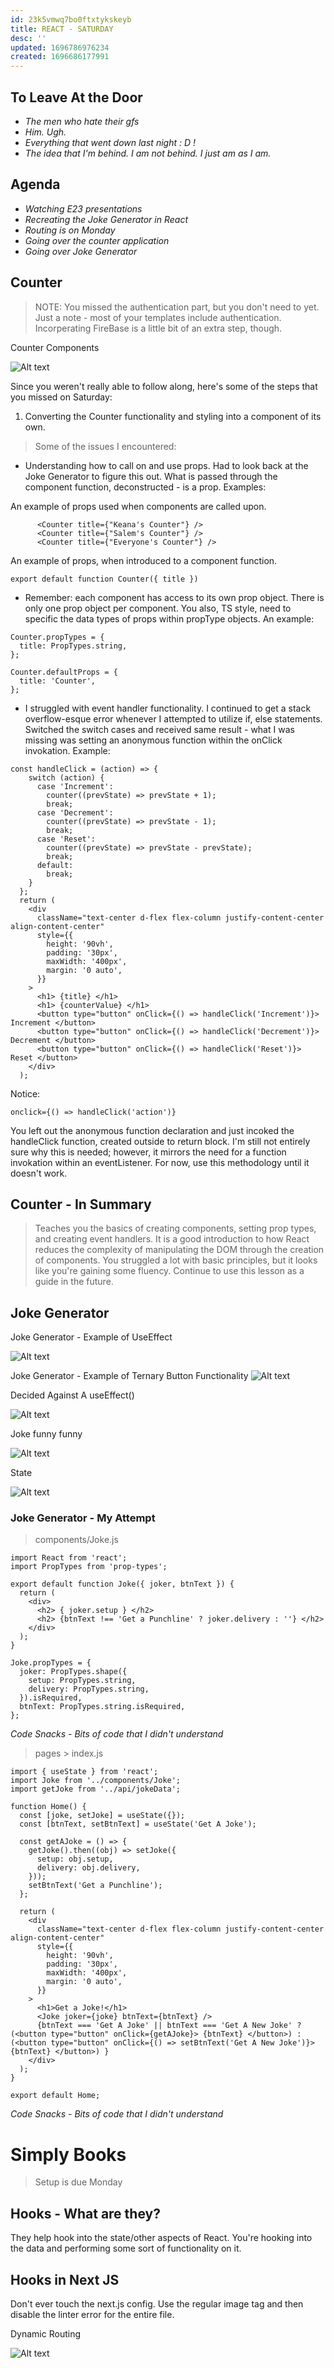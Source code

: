 ```yaml
---
id: 23k5vmwq7bo0ftxtykskeyb
title: REACT - SATURDAY
desc: ''
updated: 1696786976234
created: 1696686177991
---
```


## To Leave At the Door
- *The men who hate their gfs*
- *Him. Ugh.*
- *Everything that went down last night : D !*
- *The idea that I'm behind. I am not behind. I just am as I am.*

## Agenda
- *Watching E23 presentations*
- *Recreating the Joke Generator in React*
- *Routing is on Monday*
- *Going over the counter application*
- *Going over Joke Generator*

## Counter
> NOTE: You missed the authentication part, but you don't need to yet. Just a note - most of your templates include authentication. Incorperating FireBase is a little bit of an extra step, though.

Counter Components 

![Alt text](image-3.png)

Since you weren't really able to follow along, here's some of the steps that you missed on Saturday:

1. Converting the Counter functionality and styling into a component of its own.

> Some of the issues I encountered:

- Understanding how to call on and use props. Had to look back at the Joke Generator to figure this out. What is passed through the component function, deconstructed - is a prop. Examples: 

An example of props used when components are called upon.

```
      <Counter title={"Keana's Counter"} />
      <Counter title={"Salem's Counter"} />
      <Counter title={"Everyone's Counter"} />
```

An example of props, when introduced to a component function. 

```
export default function Counter({ title }) 
```
- Remember: each component has access to its own prop object. There is only one prop object per component. You also, TS style, need to specific the data types of props within propType objects. An example: 

```
Counter.propTypes = {
  title: PropTypes.string,
};

Counter.defaultProps = {
  title: 'Counter',
};
```
- I struggled with event handler functionality. I continued to get a stack overflow-esque error whenever I attempted to utilize if, else statements. Switched the switch cases and received same result - what I was missing was setting an anonymous function within the onClick invokation. Example: 

```
const handleClick = (action) => {
    switch (action) {
      case 'Increment':
        counter((prevState) => prevState + 1);
        break;
      case 'Decrement':
        counter((prevState) => prevState - 1);
        break;
      case 'Reset':
        counter((prevState) => prevState - prevState);
        break;
      default:
        break;
    }
  };
  return (
    <div
      className="text-center d-flex flex-column justify-content-center align-content-center"
      style={{
        height: '90vh',
        padding: '30px',
        maxWidth: '400px',
        margin: '0 auto',
      }}
    >
      <h1> {title} </h1>
      <h1> {counterValue} </h1>
      <button type="button" onClick={() => handleClick('Increment')}> Increment </button>
      <button type="button" onClick={() => handleClick('Decrement')}> Decrement </button>
      <button type="button" onClick={() => handleClick('Reset')}> Reset </button>
    </div>
  );
```

Notice:
```
onclick={() => handleClick('action')}
```
You left out the anonymous function declaration and just incoked the handleClick function, created outside to return block. I'm still not entirely sure why this is needed; however, it mirrors the need for a function invokation within an eventListener. For now, use this methodology until it doesn't work. 


## Counter - In Summary
> Teaches you the basics of creating components, setting prop types, and creating event handlers. It is a good introduction to how React reduces the complexity of manipulating the DOM through the creation of components. You struggled a lot with basic principles, but it looks like you're gaining some fluency. Continue to use this lesson as a guide in the future.

## Joke Generator
Joke Generator - Example of UseEffect

![Alt text](image-4.png)

Joke Generator - Example of Ternary Button Functionality
![Alt text](image-5.png)

Decided Against A useEffect() 

![Alt text](image-6.png)

Joke funny funny 

![Alt text](image-7.png)

State 

![Alt text](image-8.png)

### Joke Generator - My Attempt

> components/Joke.js

```
import React from 'react';
import PropTypes from 'prop-types';

export default function Joke({ joker, btnText }) {
  return (
    <div>
      <h2> { joker.setup } </h2>
      <h2> {btnText !== 'Get a Punchline' ? joker.delivery : ''} </h2>
    </div>
  );
}

Joke.propTypes = {
  joker: PropTypes.shape({
    setup: PropTypes.string,
    delivery: PropTypes.string,
  }).isRequired,
  btnText: PropTypes.string.isRequired,
};

```

*Code Snacks - Bits of code that I didn't understand*


> pages > index.js

```
import { useState } from 'react';
import Joke from '../components/Joke';
import getJoke from '../api/jokeData';

function Home() {
  const [joke, setJoke] = useState({});
  const [btnText, setBtnText] = useState('Get A Joke');

  const getAJoke = () => {
    getJoke().then((obj) => setJoke({
      setup: obj.setup,
      delivery: obj.delivery,
    }));
    setBtnText('Get a Punchline');
  };

  return (
    <div
      className="text-center d-flex flex-column justify-content-center align-content-center"
      style={{
        height: '90vh',
        padding: '30px',
        maxWidth: '400px',
        margin: '0 auto',
      }}
    >
      <h1>Get a Joke!</h1>
      <Joke joker={joke} btnText={btnText} />
      {btnText === 'Get A Joke' || btnText === 'Get A New Joke' ? (<button type="button" onClick={getAJoke}> {btnText} </button>) : (<button type="button" onClick={() => setBtnText('Get A New Joke')}> {btnText} </button>) }
    </div>
  );
}

export default Home;
```

*Code Snacks - Bits of code that I didn't understand*


# Simply Books

> Setup is due Monday 

## Hooks - What are they? 

They help hook into the state/other aspects of React. You're hooking into the data and performing some sort of functionality on it. 

## Hooks in Next JS

Don't ever touch the next.js config. Use the regular image tag and then disable the linter error for the entire file.


Dynamic Routing

![Alt text](image-9.png)
